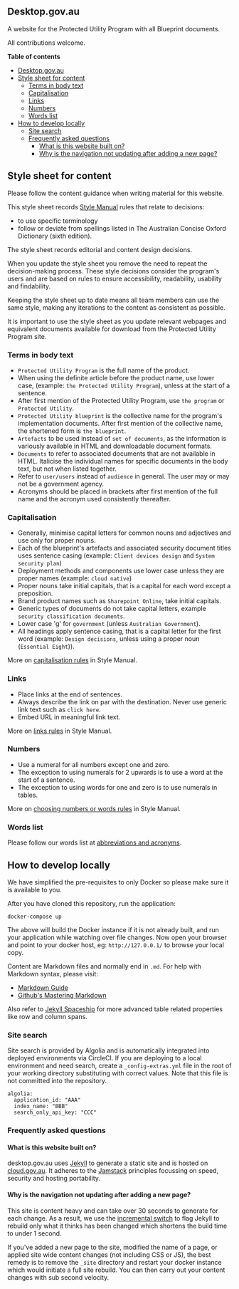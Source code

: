 ## Desktop.gov.au

A website for the Protected Utility Program with all Blueprint documents.

All contributions welcome.

**Table of contents**

- [Desktop.gov.au](#desktopgovau)
- [Style sheet for content](#style-sheet-for-content)
  - [Terms in body text](#terms-in-body-text)
  - [Capitalisation](#capitalisation)
  - [Links](#links)
  - [Numbers](#numbers)
  - [Words list](#words-list)
- [How to develop locally](#how-to-develop-locally)
  - [Site search](#site-search)
  - [Frequently asked questions](#frequently-asked-questions)
    - [What is this website built on?](#what-is-this-website-built-on)
    - [Why is the navigation not updating after adding a new page?](#why-is-the-navigation-not-updating-after-adding-a-new-page)

## Style sheet for content

Please follow the content guidance when writing material for this website.

This style sheet records [Style Manual](https://www.stylemanual.gov.au/) rules that relate to decisions:

* to use specific terminology
* follow or deviate from spellings listed in The Australian Concise Oxford Dictionary (sixth edition).

The style sheet records editorial and content design decisions.

When you update the style sheet you remove the need to repeat the decision-making process. These style decisions consider the program's users and are based on rules to ensure accessibility, readability, usability and findability.

Keeping the style sheet up to date means all team members can use the same style, making any iterations to the content as consistent as possible.

It is important to use the style sheet as you update relevant webpages and equivalent documents available for download from the Protected Utility Program site.

### Terms in body text

* `Protected Utility Program` is the full name of the product.
* When using the definite article before the product name, use lower case, (example: `the Protected Utility Program`), unless at the start of a sentence.
* After first mention of the Protected Utility Program, use `the program` or `Protected Utility`.
* `Protected Utility blueprint` is the collective name for the program's implementation documents. After first mention of the collective name, the shortened form is `the blueprint`.
* `Artefacts` to be used instead of `set of documents`, as the information is variously available in HTML and downloadable document formats.
* `Documents` to refer to associated documents that are not available in HTML. Italicise the individual names for specific documents in the body text, but not when listed together.
* Refer to `user/users` instead of `audience` in general. The user may or may not be a government agency.
* Acronyms should be placed in brackets after first mention of the full name and the acronym used consistently thereafter.

### Capitalisation

* Generally, minimise capital letters for common nouns and adjectives and use only for proper nouns.
* Each of the blueprint's artefacts and associated security document titles uses sentence casing (example: `Client devices design` and `System security plan`)
* Deployment methods and components use lower case unless they are proper names (example: `cloud native`)
* Proper nouns take initial capitals, that is a capital for each word except a preposition.
* Brand product names such as `Sharepoint Online`, take initial capitals.
* Generic types of documents do not take capital letters, example `security classification documents`.
* Lower case 'g' for `government` (unless `Australian Government`).
* All headings apply sentence casing, that is a capital letter for the first word (example: `Design decisions`, unless using a proper noun (`Essential Eight`)).

More on [capitalisation rules](https://www.stylemanual.gov.au/style-rules-and-conventions/general-conventions-editing-and-proofreading/punctuation-and-capitalisation) in Style Manual.

### Links

* Place links at the end of sentences.
* Always describe the link on par with the destination. Never use generic link text such as `click here`.
* Embed URL in meaningful link text.

More on [links rules](https://www.stylemanual.gov.au/format-writing-and-structure/structure/links) in Style Manual.

### Numbers

* Use a numeral for all numbers except one and zero.
* The exception to using numerals for 2 upwards is to use a word at the start of a sentence.
* The exception to using words for one and zero is to use numerals in tables.

More on [choosing numbers or words rules](https://www.stylemanual.gov.au/style-rules-and-conventions/numbers-and-measurements/choosing-numerals-or-words) in Style Manual.

### Words list

Please follow our words list at [abbreviations and acronyms](blueprint/abbr-acronyms.md).

## How to develop locally

We have simplified the pre-requisites to only Docker so please make sure it is available to you.

After you have cloned this repository, run the application:

```docker-compose up```

The above will build the Docker instance if it is not already built, and run your application while watching over file changes. Now open your browser and point to your docker host, eg: `http://127.0.0.1/` to browse your local copy.

Content are Markdown files and normally end in `.md`. For help with Markdown syntax, please visit:

* [Markdown Guide](https://www.markdownguide.org/basic-syntax/)
* [Github's Mastering Markdown](https://guides.github.com/features/mastering-markdown/)

Also refer to [Jekyll Spaceship](https://github.com/jeffreytse/jekyll-spaceship#1-table-usage) for more advanced table related properties like row and column spans.

### Site search

Site search is provided by Algolia and is automatically integrated into deployed environments via CircleCI. If you are deploying to a local environment and need search, create a `_config-extras.yml` file in the root of your working directory substituting with correct values. Note that this file is not committed into the repository.

```
algolia:
  application_id: "AAA"
  index_name: "BBB"
  search_only_api_key: "CCC"
```

### Frequently asked questions

#### What is this website built on?

desktop.gov.au uses [Jekyll](https://jekyllrb.com/) to generate a static site and is hosted on [cloud.gov.au](https://cloud.gov.au/). It adheres to the [Jamstack](https://jamstack.org/) principles focussing on speed, security and hosting portability.

#### Why is the navigation not updating after adding a new page?

This site is content heavy and can take over 30 seconds to generate for each change. As a result, we use the [incremental switch](https://jekyllrb.com/docs/configuration/incremental-regeneration/#incremental-regeneration) to flag Jekyll to rebuild only what it thinks has been changed which shortens the build time to under 1 second.

If you've added a new page to the site, modified the name of a page, or applied site wide content changes (not including CSS or JS), the best remedy is to remove the `_site` directory and restart your docker instance which would initiate a full site rebuild. You can then carry out your content changes with sub second velocity.
